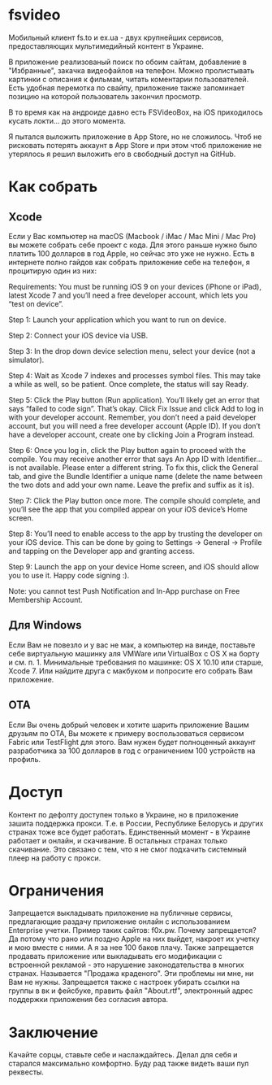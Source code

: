 # fsvideo
Мобильный клиент fs.to и ex.ua - двух крупнейших сервисов, предоставляющих мультимедийный контент в Украине.

В приложение реализованый поиск по обоим сайтам, добавление в "Избранные", закачка видеофайлов на телефон.
Можно пролистывать картинки с описания к фильмам, читать коментарии пользователей. 
Есть удобная перемотка по свайпу, приложение также запоминает позицию на которой пользователь закончил просмотр.

В то время как на андроиде давно есть FSVideoBox, на iOS приходилось кусать локти... до этого момента.

Я пытался выложить приложение в App Store, но не сложилось.
Чтоб не рисковать потерять аккаунт в App Store и при этом чтоб приложение не утерялось я решил выложить его в свободный доступ на GitHub.

# Как собрать
## Xcode 
Если у Вас компьютер на macOS (Macbook / iMac / Mac Mini / Mac Pro) вы можете собрать себе проект с кода.
Для этого раньше нужно было платить 100 долларов в год Apple, но сейчас это уже не нужно.
Есть в интернете полно гайдов как собрать приложение себе на телефон, я процитирую один из них:

Requirements: You must be running iOS 9 on your devices (iPhone or iPad), latest Xcode 7 and you’ll need a free developer account, which lets you “test on device”.

Step 1: Launch your application which you want to run on device.

Step 2: Connect your iOS device via USB.

Step 3: In the drop down device selection menu, select your device (not a simulator).

Step 4: Wait as Xcode 7 indexes and processes symbol files. This may take a while as well, so be patient. Once complete, the status will say Ready.

Step 5: Click the Play button (Run application). You’ll likely get an error that says “failed to code sign”. That’s okay. Click Fix Issue and click Add to log in with your developer account. Remember, you don’t need a paid developer account, but you will need a free developer account (Apple ID). If you don’t have a developer account, create one by clicking Join a Program instead.

Step 6: Once you log in, click the Play button again to proceed with the compile. You may receive another error that says An App ID with Identifier…is not available. Please enter a different string. To fix this, click the General tab, and give the Bundle Identifier a unique name (delete the name between the two dots and add your own name. Leave the prefix and suffix as it is).

Step 7: Click the Play button once more. The compile should complete, and you’ll see the app that you compiled appear on your iOS device’s Home screen.

Step 8: You’ll need to enable access to the app by trusting the developer on your iOS device. This can be done by going to Settings → General → Profile and tapping on the Developer app and granting access.

Step 9: Launch the app on your device Home screen, and iOS should allow you to use it. Happy code signing :).

Note: you cannot test Push Notification and In-App purchase on Free Membership Account.

## Для Windows
Если Вам не повезло и у вас не мак, а компьютер на винде, поставьте себе виртуальную машинку аля VMWare или VirtualBox с OS X на борту и см. п. 1. 
Минимальные требования по машинке: OS X 10.10 или старше, Xcode 7. 
Или найдите друга с макбуком и попросите его собрать Вам приложение.

## OTA
Если Вы очень добрый человек и хотите шарить приложение Вашим друзьям по OTA, Вы можете к примеру воспользоваться сервисом Fabric или TestFlight для этого. Вам нужен будет полноценный аккаунт разработчика за 100 долларов в год с ограничением 100 устройств на профиль.

# Доступ
Контент по дефолту доступен только в Украине, но в приложение зашита поддержка прокси.
Т.е. в России, Республике Белорусь и других странах тоже все будет работать.
Единственный момент - в Украине работает и онлайн, и скачивание. В остальных странах только скачивание.
Это связано с тем, что я не смог подхачить системный плеер на работу с прокси.

# Ограничения
Запрещается выкладывать приложение на публичные сервисы, предлагающие раздачу приложение онлайн с использованием Enterprise учетки.
Пример таких сайтов: f0x.pw.
Почему запрещается? Да потому что рано или поздно Apple на них выйдет, накроет их учетку и мою вместе с ними. А я за нее 100 баков плачу.
Также запрещается продавать приложение или выкладывать его модификации с встроенной рекламой - это нарушение законодательства в многих странах. Называется "Продажа краденого". Эти проблемы ни мне, ни Вам не нужны.
Запрещается также с настроек убирать ссылки на группы в вк и фейсбуке, править файл "About.rtf", электронный адрес поддержки приложения без согласия автора.

# Заключение
Качайте сорцы, ставьте себе и наслаждайтесь. Делал для себя и старался максимально комфортно.
Буду рад также видеть ваши пул реквесты.
